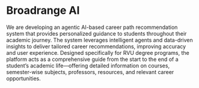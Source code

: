 # Broadrange AI

We are developing an agentic AI-based career path recommendation system that provides personalized guidance to students throughout their academic journey. The system leverages intelligent agents and data-driven insights to deliver tailored career recommendations, improving accuracy and user experience. Designed specifically for RVU degree programs, the platform acts as a comprehensive guide from the start to the end of a student’s academic life—offering detailed information on courses, semester-wise subjects, professors, resources, and relevant career opportunities.
